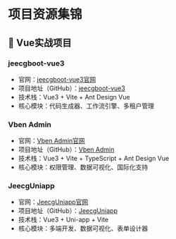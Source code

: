 <!-- 这里将展示Vue、React、Angular等框架的完整实战项目 -->

# 项目资源集锦

## 🖖 Vue实战项目

### jeecgboot-vue3
- 官网：[jeecgboot-vue3官网](https://www.jeecg.com/)
- 项目地址（GitHub）：[jeecgboot-vue3](https://github.com/jeecgboot/jeecgboot-vue3)
- 技术栈：Vue3 + Vite + Ant Design Vue
- 核心模块：代码生成器、工作流引擎、多租户管理

### Vben Admin
- 官网：[Vben Admin官网](https://vvbin.cn/doc-next/)
- 项目地址（GitHub）：[Vben Admin](https://github.com/anncwb/vue-vben-admin)
- 技术栈：Vue3 + Vite + TypeScript + Ant Design Vue
- 核心模块：权限管理、数据可视化、国际化支持

### JeecgUniapp
- 官网：[JeecgUniapp官网](https://www.jeecg.com/)
- 项目地址（GitHub）：[JeecgUniapp](https://github.com/jeecgboot/jeecg-uniapp)
- 技术栈：Vue3 + Uni-app + Vite
- 核心模块：多端开发、数据可视化、表单设计器